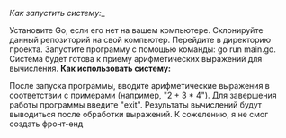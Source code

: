 _Как запустить систему:__

Установите Go, если его нет на вашем компьютере.
Склонируйте данный репозиторий на свой компьютер.
Перейдите в директорию проекта.
Запустите программу с помощью команды: go run main.go.
Система будет готова к приему арифметических выражений для вычисления.
__Как использовать систему:__

После запуска программы, вводите арифметические выражения в соответствии с примерами (например, "2 + 3 * 4").
Для завершения работы программы введите "exit".
Результаты вычислений будут выводиться после обработки выражений.
К сожелению, я не смог создать фронт-енд
